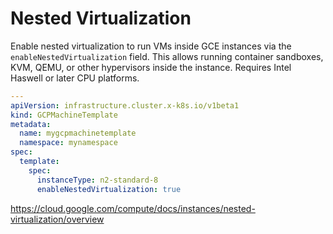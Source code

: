 # Nested Virtualization

Enable nested virtualization to run VMs inside GCE instances via the `enableNestedVirtualization` field. This allows running container sandboxes, KVM, QEMU, or other hypervisors inside the instance. Requires Intel Haswell or later CPU platforms.

```yaml
---
apiVersion: infrastructure.cluster.x-k8s.io/v1beta1
kind: GCPMachineTemplate
metadata:
  name: mygcpmachinetemplate
  namespace: mynamespace
spec:
  template:
    spec:
      instanceType: n2-standard-8
      enableNestedVirtualization: true
```

https://cloud.google.com/compute/docs/instances/nested-virtualization/overview
